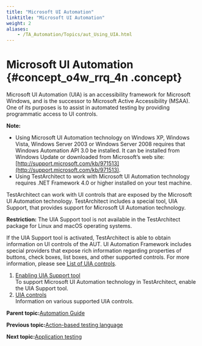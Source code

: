 ```yaml
--- 
title: "Microsoft UI Automation"
linktitle: "Microsoft UI Automation"
weight: 2
aliases: 
    - /TA_Automation/Topics/aut_Using_UIA.html
---
```

# Microsoft UI Automation {#concept_o4w_rrq_4n .concept}

Microsoft UI Automation \(UIA\) is an accessibility framework for Microsoft Windows, and is the successor to Microsoft Active Accessibility \(MSAA\). One of its purposes is to assist in automated testing by providing programmatic access to UI controls.

**Note:**

-   Using Microsoft UI Automation technology on Windows XP, Windows Vista, Windows Server 2003 or Windows Server 2008 requires that Windows Automation API 3.0 be installed. It can be installed from Windows Update or downloaded from Microsoft’s web site: [http://support.microsoft.com/kb/971513](http://support.microsoft.com/kb/971513).
-   Using TestArchitect to work with Microsoft UI Automation technology requires .NET Framework 4.0 or higher installed on your test machine.

TestArchitect can work with UI controls that are exposed by the Microsoft UI Automation technology. TestArchitect includes a special tool, UIA Support, that provides support for Microsoft UI Automation technology.

**Restriction:** The UIA Support tool is not available in the TestArchitect package for Linux and macOS operating systems.

If the UIA Support tool is activated, TestArchitect is able to obtain information on UI controls of the AUT. UI Automation Framework includes special providers that expose rich information regarding properties of buttons, check boxes, list boxes, and other supported controls. For more information, please see [List of UIA controls](aut_UIA_controls.html).



1.  [Enabling UIA Support tool](../../TA_Automation/Topics/aut_UIA_activation.html)  
To support Microsoft UI Automation technology in TestArchitect, enable the UIA Support tool.
2.  [UIA controls](../../TA_Automation/Topics/aut_UIA_controls.html)  
Information on various supported UIA controls.

**Parent topic:**[Automation Guide](../../TA_Automation/Topics/Automation_Guide_begin.html)

**Previous topic:**[Action-based testing language](../../TA_Automation/Topics/Action_based_testing_language.html)

**Next topic:**[Application testing](../../TA_Automation/Topics/aut_app_testing.html)

